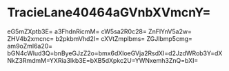 # TracieLane40464aGVnbXVmcnY=
eG5mZXptb3E=
a3FhdnRicmM=
cW5sa2R0c28=
ZnFlYnV5a2w=
ZHV4b2xmcnc=
b2pkbmVhd2I=
cXVtZmplbms=
ZGJlbmp5cmg=
am9oZml6a20=
bGN4cWlud3Q=bnByeGJzZ2o=bmx6dXloeGVja2RsdXI=d2JzdWRob3Y=dXNkZ3RmdmM=YXRia3lkb3E=bXB5dXpkc2U=YWNxemh3ZnQ=bXI=
